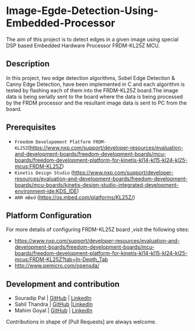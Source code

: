 # Image-Egde-Detection-Using-Embedded-Processor
The aim of this project is to detect edges in a given image using special DSP based Embedded Hardware Processor FRDM-KL25Z MCU.

## Description
In this project, two edge detection algorithms, Sobel Edge Detection & Canny Edge Detection, have been implemented in C and each algorithm is tested by flashing each of them into the FRDM-KL25Z board.The image data is being serially sent to the board where the data is being processed by the FRDM processor and the resultant image data is sent to PC from the board. 

## Prerequisites
  * `Freedom Developement Platform FRDM-KL25Z`(https://www.nxp.com/support/developer-resources/evaluation-and-development-boards/freedom-development-boards/mcu-boards/freedom-development-platform-for-kinetis-kl14-kl15-kl24-kl25-mcus:FRDM-KL25Z)	
  * `Kinetis Design Studio` (https://www.nxp.com/support/developer-resources/evaluation-and-development-boards/freedom-development-boards/mcu-boards/kinetis-design-studio-integrated-development-environment-ide:KDS_IDE)
  * `ARM mBed` (https://os.mbed.com/platforms/KL25Z/)

## Platform Configuration
For more details of configuring FRDM-KL25Z board ,visit the following sites:
  * https://www.nxp.com/support/developer-resources/evaluation-and-development-boards/freedom-development-boards/mcu-boards/freedom-development-platform-for-kinetis-kl14-kl15-kl24-kl25-mcus:FRDM-KL25Z?tab=In-Depth_Tab	
  * http://www.pemicro.com/opensda/

## Development and contribution
* Souradip Pal | [GitHub](https://github.com/Souradip-sopho) | [LinkedIn](https://www.linkedin.com/in/souradip-pal-a9693111b/)            
* Sahil Thandra | [GitHub](https://github.com/Sahil-Thandra) |[LinkedIn](https://www.linkedin.com/in/sahil-thandra/)          
* Mahim Goyal | [GitHub](https://github.com/mahimg) | [LinkedIn](https://www.linkedin.com/in/mahimg/)

Contributions in shape of [Pull Requests] are always welcome.

